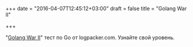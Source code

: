+++
date = "2016-04-07T12:45:12+03:00"
draft = false
title = "Golang War II"

+++

<p>&quot;<a href="https://logpacker.com/blog/the-second-golang-war">Golang War II</a>&quot; тест по Go от&nbsp;logpacker.com. Узнайте свой уровень.</p>

